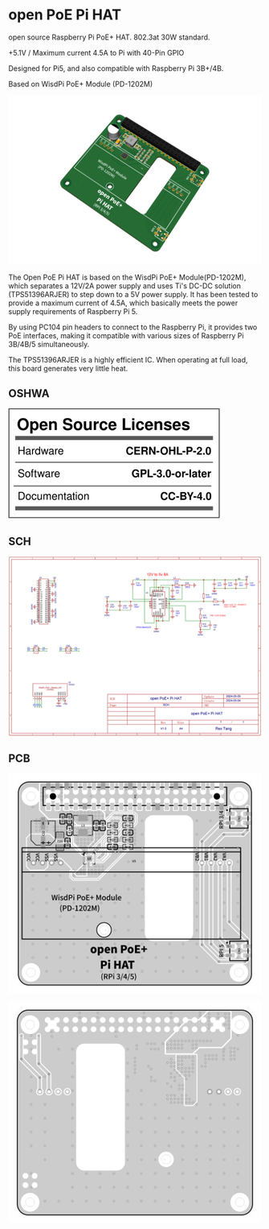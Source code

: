 # open PoE Pi HAT

open source Raspberry Pi PoE+ HAT. 802.3at 30W standard.

+5.1V / Maximum current 4.5A to Pi with 40-Pin GPIO

Designed for Pi5, and also compatible with Raspberry Pi 3B+/4B.

Based on WisdPi PoE+ Module (PD-1202M)

![img](./3D_open%20PoE+%20Pi%20HAT_2024-05-05.jpg "open PoE+ Pi HAT")

The Open PoE Pi HAT is based on the WisdPi PoE+ Module(PD-1202M), which separates a 12V/2A power supply and uses Ti's DC-DC solution (TPS51396ARJER) to step down to a 5V power supply. It has been tested to provide a maximum current of 4.5A, which basically meets the power supply requirements of Raspberry Pi 5.

By using PC104 pin headers to connect to the Raspberry Pi, it provides two PoE interfaces, making it compatible with various sizes of Raspberry Pi 3B/4B/5 simultaneously.

The TPS51396ARJER is a highly efficient IC. When operating at full load, this board generates very little heat.

## OSHWA

![img](./oshw_facts.svg "oshw")

## SCH
![img](./SCH_open%20PoE+%20Pi%20HAT_2024-05-05.jpg "open PoE+ Pi HAT SCH")

## PCB
![img](./PCB_open%20PoE+%20Pi%20HAT_2024-05-05-1.jpg "open PoE+ Pi HAT PCB-Top")

![img](./PCB_open%20PoE+%20Pi%20HAT_2024-05-05-2.jpg "open PoE+ Pi HAT PCB-Bottom")
